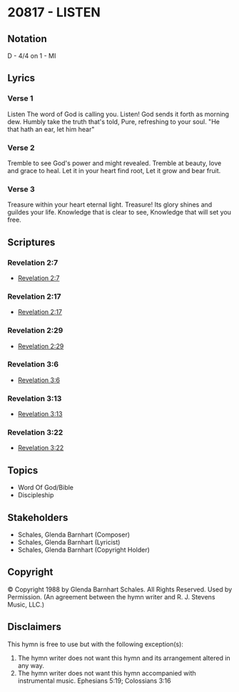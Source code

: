 # 20817 - LISTEN

## Notation

D - 4/4 on 1 - MI

## Lyrics

### Verse 1

Listen The word of God is calling you. Listen! God sends it forth as morning dew. Humbly take the truth that's told, Pure, refreshing to your soul. "He that hath an ear, let him hear"

### Verse 2

Tremble to see God's power and might revealed. Tremble at beauty, love and grace to heal. Let it in your heart find root, Let it grow and bear fruit.

### Verse 3

Treasure within your heart eternal light. Treasure! Its glory shines and guildes your life. Knowledge that is clear to see, Knowledge that will set you free.


## Scriptures

### Revelation 2:7

- [Revelation 2:7](https://www.biblegateway.com/passage/?search=Revelation%202%3A7)

### Revelation 2:17

- [Revelation 2:17](https://www.biblegateway.com/passage/?search=Revelation%202%3A17)

### Revelation 2:29

- [Revelation 2:29](https://www.biblegateway.com/passage/?search=Revelation%202%3A29)

### Revelation 3:6

- [Revelation 3:6](https://www.biblegateway.com/passage/?search=Revelation%203%3A6)

### Revelation 3:13

- [Revelation 3:13](https://www.biblegateway.com/passage/?search=Revelation%203%3A13)

### Revelation 3:22

- [Revelation 3:22](https://www.biblegateway.com/passage/?search=Revelation%203%3A22)


## Topics

- Word Of God/Bible
- Discipleship

## Stakeholders

- Schales, Glenda Barnhart (Composer)
- Schales, Glenda Barnhart (Lyricist)
- Schales, Glenda Barnhart (Copyright Holder)

## Copyright

© Copyright 1988 by Glenda Barnhart Schales. All Rights Reserved. Used by Permission.
(An agreement between the hymn writer and R. J. Stevens Music, LLC.)

## Disclaimers

This hymn is free to use but with the following exception(s):
1. The hymn writer does not want this hymn and its arrangement altered in any way.
2. The hymn writer does not want this hymn accompanied with instrumental music.
Ephesians 5:19; Colossians 3:16

